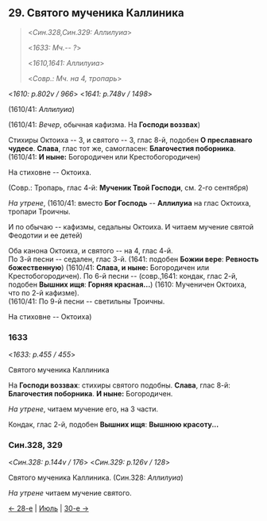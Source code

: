 
## 29. Святого мученика Каллиника

> <*Син.328,Син.329: Аллилуиа*>
>
> <*1633: Мч.-- ?*>
>
> <*1610,1641: Аллилуиа*>
>
> <*Совр.: Мч. на 4, тропарь*>


<*1610: p.802v / 966*>
<*1641: p.748v / 1498*>

(1610/41: *Аллилуиа*)

(1610/41: *Вечер*, обычная кафизма. На **Господи воззвах**)

Стихиры Октоиха -- 3, и святого -- 3, глас 8-й, подобен **О преславнаго чудесе**. 
**Слава**, глас тот же, самогласен: **Благочестия поборника**.  
(1610/41: **И ныне:** Богородичен или Крестобогородичен)

На стиховне -- Октоиха.

(Совр.: Тропарь, глас 4-й: **Мученик Твой Господи**, см. 2-го сентября)

*На утрене*, (1610/41: вместо **Бог Господь** -- **Аллилуиа** на глас Октоиха, 
тропари Троичны. 

И по обычаю -- кафизмы, седальны Октоиха. И читаем мучение святой Феодотии и ее детей) 

Оба канона Октоиха, и святого -- на 4, глас 4-й.   
По 3-й песни -- седален, глас 3-й. (1641: подобен **Божии вере**: **Ревность божественную**) 
(1610/41: **Слава, и ныне:** Богородичен или Крестобогородичен). 
По 6-й песни -- (совр.,1641: кондак, глас 2-й, подобен **Вышних ищя**: **Горняя красная...**)
(1610: Мученичен Октоиха, что по 2-й кафизме).  
(1610/41: По 9-й песни -- светильны Троичны. 

На стиховне -- Октоиха)

### 1633

<*1633: p.455 / 455*>

Святого мученика Каллиника

На **Господи воззвах**: стихиры святого подобны. 
**Слава**, глас 8-й: **Благочестия поборника**. **И ныне:** Богородичен. 

*На утрене*, читаем мучение его, на 3 части. 

Кондак, глас 2-й, подобен **Вышних ищя**: **Вышнюю красоту...**

### Син.328, 329

<*Син.328: p.144v / 176*>
<*Син.329: p.126v / 128*>

Святого мученика Каллиника. (Син.328: *Аллилуиа*)

*На утрене* читаем мучение святого. 

[← 28-е](07_28_SAB.ru.md) | [Июль](README.md#29-й) | [30-е →](07_30_SAB.ru.md)
